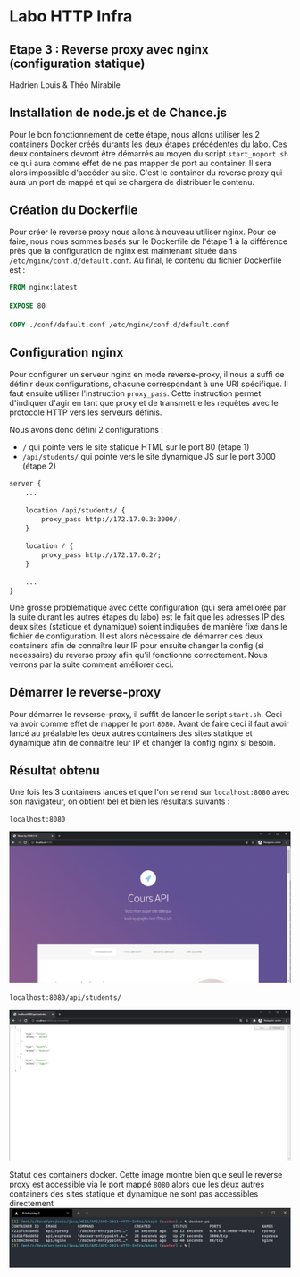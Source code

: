 # Labo HTTP Infra

## Etape 3 : Reverse proxy avec nginx (configuration statique)

Hadrien Louis & Théo Mirabile

## Installation de node.js et de Chance.js

Pour le bon fonctionnement de cette étape, nous allons utiliser les 2 containers Docker créés durants les deux étapes précédentes du labo. Ces deux containers devront être démarrés au moyen du script `start_noport.sh` ce qui aura comme effet de ne pas mapper de port au container. Il sera alors impossible d'accéder au site. C'est le container du reverse proxy qui aura un port de mappé et qui se chargera de distribuer le contenu.

## Création du Dockerfile

Pour créer le reverse proxy nous allons à nouveau utiliser nginx. Pour ce faire, nous nous sommes basés sur le Dockerfile de l'étape 1 à la différence près que la configuration de nginx est maintenant située dans `/etc/nginx/conf.d/default.conf`. Au final, le contenu du fichier Dockerfile est :

```Dockerfile
FROM nginx:latest

EXPOSE 80

COPY ./conf/default.conf /etc/nginx/conf.d/default.conf
```

## Configuration nginx

Pour configurer un serveur nginx en mode reverse-proxy, il nous a suffi de définir deux configurations, chacune correspondant à une URI spécifique. Il faut ensuite utiliser l'instruction `proxy_pass`. Cette instruction permet d'indiquer d'agir en tant que proxy et de transmettre les requêtes avec le protocole HTTP vers les serveurs définis.

Nous avons donc défini 2 configurations :

- `/` qui pointe vers le site statique HTML sur le port 80 (étape 1)
- `/api/students/` qui pointe vers le site dynamique JS sur le port 3000 (étape 2)

```nginx
server {
    ...

    location /api/students/ {
        proxy_pass http://172.17.0.3:3000/;
    }

    location / {
        proxy_pass http://172.17.0.2/;
    }

    ...
}
```

Une grosse problématique avec cette configuration (qui sera améliorée par la suite durant les autres étapes du labo) est le fait que les adresses IP des deux sites (statique et dynamique) soient indiquées de manière fixe dans le fichier de configuration. Il est alors nécessaire de démarrer ces deux containers afin de connaître leur IP pour ensuite changer la config (si necessaire) du reverse proxy afin qu'il fonctionne correctement. Nous verrons par la suite comment améliorer ceci.

## Démarrer le reverse-proxy

Pour démarrer le revserse-proxy, il suffit de lancer le script `start.sh`. Ceci va avoir comme effet de mapper le port `8080`. Avant de faire ceci il faut avoir lancé au préalable les deux autres containers des sites statique et dynamique afin de connaitre leur IP et changer la config nginx si besoin.

## Résultat obtenu

Une fois les 3 containers lancés et que l'on se rend sur `localhost:8080` avec son navigateur, on obtient bel et bien les résultats suivants :

`localhost:8080`

![Résultat 1](figures/static_site.png)

`localhost:8080/api/students/`

![Résultat 2](figures/dyn_site.png)

Statut des containers docker. Cette image montre bien que seul le reverse proxy est accessible via le port mappé `8080` alors que les deux autres containers des sites statique et dynamique ne sont pas accessibles directement
![Résultat](figures/docker.png)